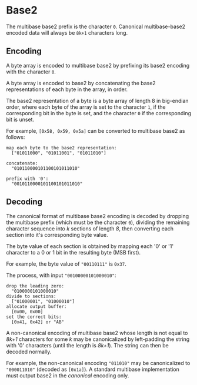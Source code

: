 # Base2

The multibase base2 prefix is the character `0`. Canonical multibase-base2
encoded data will always be `8k+1` characters long.

## Encoding

A byte array is encoded to multibase base2 by prefixing its base2 encoding with
the character `0`.

A byte array is encoded to base2 by concatenating the base2 representations of
each byte in the array, in order.

The base2 representation of a byte is a byte array of length 8 in big-endian
order, where each byte of the array is set to the character `1`, if the
corresponding bit in the byte is set, and the character `0` if the corresponding
bit is unset.

For example, `[0x58, 0x59, 0x5a]` can be converted to multibase base2 as
follows:

```
map each byte to the base2 representation:
  ["01011000", "01011001", "01011010"]

concatenate:
  "010110000101100101011010"

prefix with '0':
  "0010110000101100101011010"
```

## Decoding

The canonical format of multibase base2 encoding is decoded by dropping the
multibase prefix (which must be the character `0`), dividing the remaining
character sequence into _k_ sections of length _8_, then converting each section
into it's corresponding byte value.

The byte value of each section is obtained by mapping each '0' or '1' character
to a 0 or 1 bit in the resulting byte (MSB first).

For example, the byte value of `"00110111"` is `0x37`.

The process, with input `"00100000101000010"`:

```
drop the leading zero:
  "0100000101000010"
divide to sections:
  ["01000001", "01000010"]
allocate output buffer:
  [0x00, 0x00]
set the correct bits:
  [0x41, 0x42] or "AB"
```

A non-canonical encoding of multibase base2 whose length is not equal to _8k+1_
characters for some _k_ may be canonicalized by left-padding the string with '0'
characters (until the length is _8k+1_). The string can then be decoded normally.

For example, the non-canonical encoding `"011010"` may be canonicalized to
`"000011010"` (decoded as `[0x1a]`). A standard multibase implementation must
output base2 in the *canonical* encoding only.
